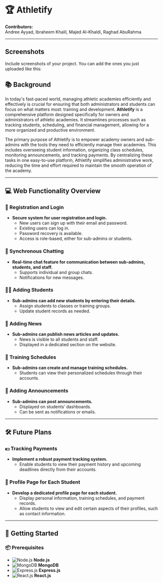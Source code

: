# 🏆 Athletify

**Contributors:**  
Andree Ayyad, Ibraheem Khalil, Majed Al-Khaldi, Raghad AbuRahma

---
## Screenshots

Include screenshots of your project. You can add the ones you just uploaded like this:

## 📚 Background

In today's fast-paced world, managing athletic academies efficiently and effectively is crucial for ensuring that both administrators and students can focus on what matters most: training and development. **Athletify** is a comprehensive platform designed specifically for owners and administrators of athletic academies. It streamlines processes such as tracking students, scheduling, and financial management, allowing for a more organized and productive environment.

The primary purpose of Athletify is to empower academy owners and sub-admins with the tools they need to efficiently manage their academies. This includes overseeing student information, organizing class schedules, monitoring announcements, and tracking payments. By centralizing these tasks in one easy-to-use platform, Athletify simplifies administrative work, reducing the time and effort required to maintain the smooth operation of the academy.

---

## 💻 Web Functionality Overview

### 🔐 Registration and Login
- **Secure system for user registration and login.**
  - New users can sign up with their email and password.
  - Existing users can log in.
  - Password recovery is available.
  - Access is role-based, either for sub-admins or students.

### 💬 Synchronous Chatting
- **Real-time chat feature for communication between sub-admins, students, and staff.**
  - Supports individual and group chats.
  - Notifications for new messages.

### 🧑‍🎓 Adding Students
- **Sub-admins can add new students by entering their details.**
  - Assign students to classes or training groups.
  - Update student records as needed.

### 📰 Adding News
- **Sub-admins can publish news articles and updates.**
  - News is visible to all students and staff.
  - Displayed in a dedicated section on the website.

### 📅 Training Schedules
- **Sub-admins can create and manage training schedules.**
  - Students can view their personalized schedules through their accounts.

### 📢 Adding Announcements
- **Sub-admins can post announcements.**
  - Displayed on students’ dashboards.
  - Can be sent as notifications or emails.

---

## 🛠️ Future Plans

### 💵 Tracking Payments
- **Implement a robust payment tracking system.**
  - Enable students to view their payment history and upcoming deadlines directly from their accounts.

### 👤 Profile Page for Each Student
- **Develop a dedicated profile page for each student.**
  - Display personal information, training schedules, and payment records.
  - Allow students to view and edit certain aspects of their profiles, such as contact information.
---

## 🚀 Getting Started

### 📦 Prerequisites

- ![Node.js](https://img.shields.io/badge/Node.js-43853D?style=for-the-badge&logo=node.js&logoColor=white) **Node.js**
- ![MongoDB](https://img.shields.io/badge/MongoDB-4EA94B?style=for-the-badge&logo=mongodb&logoColor=white) **MongoDB**
- ![Express.js](https://img.shields.io/badge/Express.js-404D59?style=for-the-badge) **Express.js**
- ![React.js](https://img.shields.io/badge/React.js-61DAFB?style=for-the-badge&logo=react&logoColor=black) **React.js**
